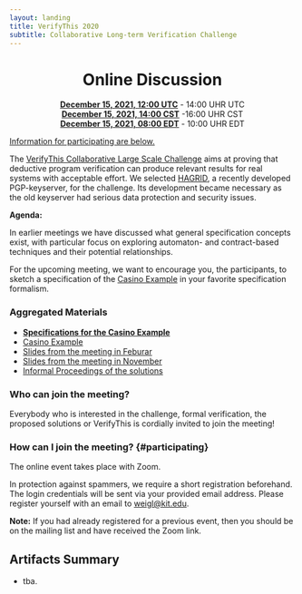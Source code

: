 ```yaml
--- 
layout: landing 
title: VerifyThis 2020 
subtitle: Collaborative Long-term Verification Challenge 
---
```


<center>

Online Discussion
=================


**[December 15, 2021, 12:00 UTC](https://www.timeanddate.com/worldclock/fixedtime.html?msg=VerifyThis&iso=20211215T14&p1=964&ah=2)** - 14:00 UHR UTC<br>
**[December 15, 2021, 14:00 CST](https://www.timeanddate.com/worldclock/fixedtime.html?msg=VerifyThis&iso=20211215T14&p1=964&ah=2)** -16:00 UHR CST<br>
**[December 15, 2021, 08:00 EDT](https://www.timeanddate.com/worldclock/fixedtime.html?msg=VerifyThis&iso=20211215T14&p1=964&ah=2)** - 10:00 UHR EDT

</center>

[Information for participating are below.](#participating)

The [VerifyThis Collaborative Large Scale Challenge](/) aims at proving
that deductive program verification can produce relevant results for
real systems with acceptable effort. We selected
[HAGRID](https://gitlab.com/hagrid-keyserver/hagrid), a recently
developed PGP-keyserver, for the challenge. Its development became
necessary as the old keyserver had serious data protection and security
issues.

**Agenda:** 

In earlier meetings we have discussed what general specification
concepts exist, with particular focus on exploring automaton- and
contract-based techniques and their potential relationships.

For the upcoming meeting, we want to encourage you, the participants,
to sketch a specification of the [Casino Example](/casino) in your
favorite specification formalism.

### Aggregated Materials

-   **[Specifications for the Casino Example](/casino/spec)**
-   [Casino Example](/casino)
-   [Slides from the meeting in Feburar](/VerifyThisLTC-Feb2021.pdf)
-   [Slides from the meeting in November](/VerifyThisLTC-Nov2020.pdf)
-   [Informal Proceedings of the solutions](https://publikationen.bibliothek.kit.edu/1000119426)

### Who can join the meeting?

Everybody who is interested in the challenge, formal verification, the
proposed solutions or VerifyThis is cordially invited to join the
meeting!

### How can I join the meeting? {#participating}

The online event takes place with Zoom.

In protection against spammers, we require a short registration
beforehand. The login credentials will be sent via your provided email
address. Please register yourself with an email to
[weigl\@kit.edu](mailto:weigl@kit.edu?subject=VTLTC%20registration).

**Note:** If you had already registered for a previous event, then you
should be on the mailing list and have received the Zoom link.

## Artifacts Summary 

* tba.
